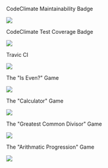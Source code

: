 <p>CodeClimate Maintainability Badge</p>
<a href="https://codeclimate.com/github/codeclimate/codeclimate/maintainability"><img src="https://api.codeclimate.com/v1/badges/a99a88d28ad37a79dbf6/maintainability" /></a>

<p>CodeClimate Test Coverage Badge</p>
<a href="https://codeclimate.com/github/codeclimate/codeclimate/test_coverage"><img src="https://api.codeclimate.com/v1/badges/a99a88d28ad37a79dbf6/test_coverage" /></a>

<p>Travic CI</p>
<img src="https://travis-ci.org/JakeTheFriendlyDog/frontend-project-lvl1.svg?branch=master" />

<p>The "Is Even?" Game</p>
<a href="https://asciinema.org/a/Q1Ar8x92rZvj2D3skCXygtjN7" target="_blank"><img src="https://asciinema.org/a/Q1Ar8x92rZvj2D3skCXygtjN7.svg" /></a>

<p>The "Calculator" Game</p>
<a href="https://asciinema.org/a/WTLPRSIvR06AkU42UwIvWeAGs" target="_blank"><img src="https://asciinema.org/a/WTLPRSIvR06AkU42UwIvWeAGs.svg" /></a>

<p>The "Greatest Common Divisor" Game</p>
<a href="https://asciinema.org/a/IS0bGj8FnLaPBwVJ9LtWVfKLX" target="_blank"><img src="https://asciinema.org/a/IS0bGj8FnLaPBwVJ9LtWVfKLX.svg" /></a>

<p>The "Arithmatic Progression" Game</p>
<a href="https://asciinema.org/a/6CPelQdZgaXLr8dkteF8WxRFL" target="_blank"><img src="https://asciinema.org/a/6CPelQdZgaXLr8dkteF8WxRFL.svg" /></a>
